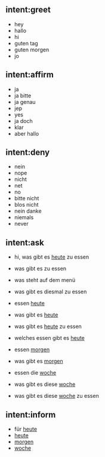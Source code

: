 ## intent:greet
- hey
- hallo
- hi
- guten tag
- guten morgen
- jo

## intent:affirm
- ja
- ja bitte
- ja genau
- jep
- yes
- ja doch
- klar
- aber hallo

## intent:deny
- nein
- nope
- nicht
- net
- no
- bitte nicht
- blos nicht
- nein danke
- niemals
- never

## intent:ask
- hi, was gibt es [heute](time) zu essen

- was gibt es zu essen
- was steht auf dem menü
- was gibt es diesmal zu essen

- essen [heute](time)
- was gibt es [heute](time)
- was gibt es [heute](time) zu essen
- welches essen gibt es [heute](time)

- essen [morgen](time)
- was gibt es [morgen](time)

- essen die [woche](time)
- was gibt es diese [woche](time)
- was gibt es diese [woche](time) zu essen

## intent:inform
- für [heute](time)
- [heute](time)
- [morgen](time)
- [woche](time)